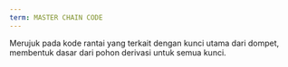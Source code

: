 ```yaml
---
term: MASTER CHAIN CODE
---
```


Merujuk pada kode rantai yang terkait dengan kunci utama dari dompet, membentuk dasar dari pohon derivasi untuk semua kunci.